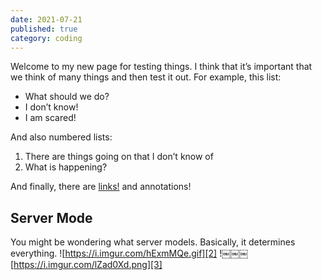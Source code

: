 ```yaml
---
date: 2021-07-21
published: true
category: coding
---
```


Welcome to my new page for testing things. I think that it’s important that we think of many things and then test it out. For example, this list:
- What should we do?
- I don’t know!
- I am scared!

And also numbered lists:
1. There are things going on that I don’t know of
2. What is happening?

And finally, there are [links!]() and annotations!

## Server Mode
You might be wondering what server models. Basically, it determines everything.
![https://i.imgur.com/hExmMQe.gif][2]
!￼￼￼[https://i.imgur.com/lZad0Xd.png][3]

[2]:	https://i.imgur.com/lZad0Xd.png "Image"
[3]:	https://i.imgur.com/lZad0Xd.png